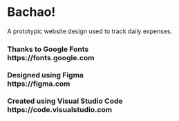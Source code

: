 # Bachao!

A prototypic website design used to track daily expenses.

<h3>
  Thanks to Google Fonts <br> https://fonts.google.com<br><br>
  Designed using Figma <br> https://figma.com<br><br>
  Created using Visual Studio Code <br> https://code.visualstudio.com<br><br> </h3>
